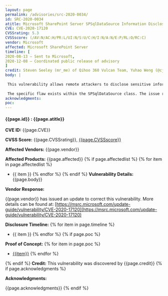 ```yaml
---
layout: page
permalink: /advisories/src-2020-0034/
id: SRC-2020-0034
atitle: Microsoft SharePoint Server SPSqlDataSource Information Disclosure Vulnerability
CVE: CVE-2020-17120
CVSSrating: 5.3
CVSSscore: (/AV:N/AC:H/PR:L/UI:N/S:U/C:H/I:N/A:N/E:P/RL:O/RC:C)
vendor: Microsoft
affected: Microsoft SharePoint Server
timeline: [
2020-08-13 – Sent to Microsoft,
2020-12-08 – Coordinated public release of advisory
]
credit: Steven Seeley (mr_me) of Qihoo 360 Vulcan Team, Yuhao Weng (@cjm00nw) of Sangfor and Zhiniang Peng(@edwardzpeng)
body: |
 
 This vulnerability allows remote attackers to disclose sensitive information on affected installations of SharePoint Server. Authentication is required to exploit this vulnerability.
 
 The specific flaw exists within the SPSqlDataSource class. The issue results from the lack of proper validation of user-supplied ConnectionString property. In some cases, an attacker can leverage this vulnerability to disclose files in the context of the Administrator.
acknowledgments:
poc:
---
```


#### **{{page.id}} : {{page.atitle}}**

**CVE ID:**
{{page.CVE}}

**CVSS Score:**
{{page.CVSSrating}}, [{{page.CVSSscore}}](https://nvd.nist.gov/vuln-metrics/cvss/v3-calculator?vector={{page.CVSSscore}})

**Affected Vendors:**
{{page.vendor}}

**Affected Products:**
{{page.affected}}
{% if page.affectedlist %}
{% for item in page.affectedlist %}
  - {{ item }}
{% endfor %}
{% endif %}
**Vulnerability Details:**
{{page.body}}

**Vendor Response:**

{{page.vendor}} has issued an update to correct this vulnerability. More details can be found at: [https://msrc.microsoft.com/update-guide/vulnerability/CVE-2020-17120](https://msrc.microsoft.com/update-guide/vulnerability/CVE-2020-17120)

**Disclosure Timeline:**
{% for item in page.timeline %}
  - {{ item }}
{% endfor %}
{% if page.poc %}

**Proof of Concept:**
{% for item in page.poc %}
  - [{{item}}]({{item}})
{% endfor %}

{% endif %}
**Credit:**
This vulnerability was discovered by {{page.credit}}
{% if page.acknowledgments %}

**Acknowledgments:**

{{page.acknowledgments}}
{% endif %}
